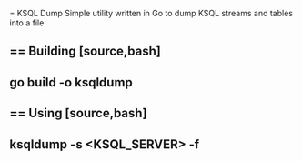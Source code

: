= KSQL Dump
Simple utility written in Go to dump KSQL streams and tables into a file

== Building
[source,bash]
----
go build -o ksqldump
----

== Using
[source,bash]
----
ksqldump -s <KSQL_SERVER> -f <FILENAME>
----
